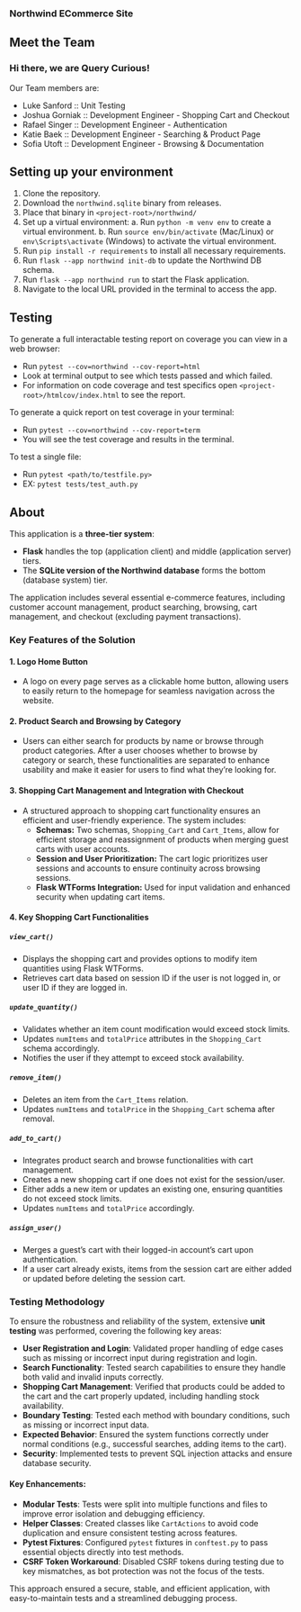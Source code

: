 ### Northwind ECommerce Site

## Meet the Team
### Hi there, we are Query Curious! 
Our Team members are:
- Luke Sanford :: Unit Testing
- Joshua Gorniak :: Development Engineer - Shopping Cart and Checkout
- Rafael Singer :: Development Engineer - Authentication
- Katie Baek :: Development Engineer - Searching & Product Page
- Sofia Utoft :: Development Engineer - Browsing & Documentation

## Setting up your environment
1. Clone the repository. 
2. Download the `northwind.sqlite` binary from releases.
3. Place that binary in `<project-root>/northwind/`
4. Set up a virtual environment:
   a. Run `python -m venv env` to create a virtual environment.
   b. Run `source env/bin/activate` (Mac/Linux) or `env\Scripts\activate` (Windows) to activate the virtual environment.
5. Run `pip install -r requirements` to install all necessary requirements.
6. Run `flask --app northwind init-db` to update the Northwind DB schema.
7.  Run `flask --app northwind run` to start the Flask application.
8. Navigate to the local URL provided in the terminal to access the app.

## Testing
To generate a full interactable testing report on coverage you can view in a web browser:
- Run `pytest --cov=northwind --cov-report=html`
- Look at terminal output to see which tests passed and which failed.
- For information on code coverage and test specifics open `<project-root>/htmlcov/index.html` to see the report.

To generate a quick report on test coverage in your terminal:
- Run `pytest --cov=northwind --cov-report=term`
- You will see the test coverage and results in the terminal.

To test a single file:
- Run `pytest <path/to/testfile.py>` 
- EX: `pytest tests/test_auth.py`

## About

This application is a **three-tier system**:
- **Flask** handles the top (application client) and middle (application server) tiers.
- The **SQLite version of the Northwind database** forms the bottom (database system) tier.

The application includes several essential e-commerce features, including customer account management, product searching, browsing, cart management, and checkout (excluding payment transactions).

### Key Features of the Solution

#### 1. **Logo Home Button**
   - A logo on every page serves as a clickable home button, allowing users to easily return to the homepage for seamless navigation across the website.

#### 2. **Product Search and Browsing by Category**
   - Users can either search for products by name or browse through product categories. After a user chooses whether to browse by category or search, these functionalities are separated to enhance usability and make it easier for users to find what they’re looking for.

#### 3. **Shopping Cart Management and Integration with Checkout**
   - A structured approach to shopping cart functionality ensures an efficient and user-friendly experience. The system includes:
     - **Schemas:** Two schemas, `Shopping_Cart` and `Cart_Items`, allow for efficient storage and reassignment of products when merging guest carts with user accounts.
     - **Session and User Prioritization:** The cart logic prioritizes user sessions and accounts to ensure continuity across browsing sessions.
     - **Flask WTForms Integration:** Used for input validation and enhanced security when updating cart items.

#### 4. **Key Shopping Cart Functionalities**

##### `view_cart()`
   - Displays the shopping cart and provides options to modify item quantities using Flask WTForms.
   - Retrieves cart data based on session ID if the user is not logged in, or user ID if they are logged in.

##### `update_quantity()`
   - Validates whether an item count modification would exceed stock limits.
   - Updates `numItems` and `totalPrice` attributes in the `Shopping_Cart` schema accordingly.
   - Notifies the user if they attempt to exceed stock availability.

##### `remove_item()`
   - Deletes an item from the `Cart_Items` relation.
   - Updates `numItems` and `totalPrice` in the `Shopping_Cart` schema after removal.

##### `add_to_cart()`
   - Integrates product search and browse functionalities with cart management.
   - Creates a new shopping cart if one does not exist for the session/user.
   - Either adds a new item or updates an existing one, ensuring quantities do not exceed stock limits.
   - Updates `numItems` and `totalPrice` accordingly.

##### `assign_user()`
   - Merges a guest’s cart with their logged-in account’s cart upon authentication.
   - If a user cart already exists, items from the session cart are either added or updated before deleting the session cart.

### Testing Methodology

To ensure the robustness and reliability of the system, extensive **unit testing** was performed, covering the following key areas:

- **User Registration and Login**: Validated proper handling of edge cases such as missing or incorrect input during registration and login.
- **Search Functionality**: Tested search capabilities to ensure they handle both valid and invalid inputs correctly.
- **Shopping Cart Management**: Verified that products could be added to the cart and the cart properly updated, including handling stock availability.
- **Boundary Testing**: Tested each method with boundary conditions, such as missing or incorrect input data.
- **Expected Behavior**: Ensured the system functions correctly under normal conditions (e.g., successful searches, adding items to the cart).
- **Security**: Implemented tests to prevent SQL injection attacks and ensure database security.

#### Key Enhancements:
- **Modular Tests**: Tests were split into multiple functions and files to improve error isolation and debugging efficiency.
- **Helper Classes**: Created classes like `CartActions` to avoid code duplication and ensure consistent testing across features.
- **Pytest Fixtures**: Configured `pytest` fixtures in `conftest.py` to pass essential objects directly into test methods.
- **CSRF Token Workaround**: Disabled CSRF tokens during testing due to key mismatches, as bot protection was not the focus of the tests.

This approach ensured a secure, stable, and efficient application, with easy-to-maintain tests and a streamlined debugging process.

